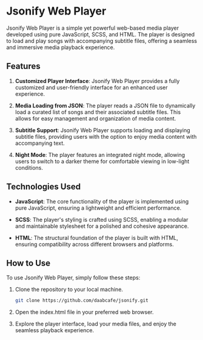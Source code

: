 # Jsonify Web Player

Jsonify Web Player is a simple yet powerful web-based media player developed using pure JavaScript, SCSS, and HTML. The player is designed to load and play songs with accompanying subtitle files, offering a seamless and immersive media playback experience.

## Features

1. **Customized Player Interface**: Jsonify Web Player provides a fully customized and user-friendly interface for an enhanced user experience.

2. **Media Loading from JSON**: The player reads a JSON file to dynamically load a curated list of songs and their associated subtitle files. This allows for easy management and organization of media content.

3. **Subtitle Support**: Jsonify Web Player supports loading and displaying subtitle files, providing users with the option to enjoy media content with accompanying text.

4. **Night Mode**: The player features an integrated night mode, allowing users to switch to a darker theme for comfortable viewing in low-light conditions.

## Technologies Used

- **JavaScript**: The core functionality of the player is implemented using pure JavaScript, ensuring a lightweight and efficient performance.

- **SCSS**: The player's styling is crafted using SCSS, enabling a modular and maintainable stylesheet for a polished and cohesive appearance.

- **HTML**: The structural foundation of the player is built with HTML, ensuring compatibility across different browsers and platforms.

## How to Use

To use Jsonify Web Player, simply follow these steps:

1. Clone the repository to your local machine.

   ```bash
   git clone https://github.com/daabcafe/jsonify.git
   ```
2. Open the index.html file in your preferred web browser.
3. Explore the player interface, load your media files, and enjoy the seamless playback experience.
